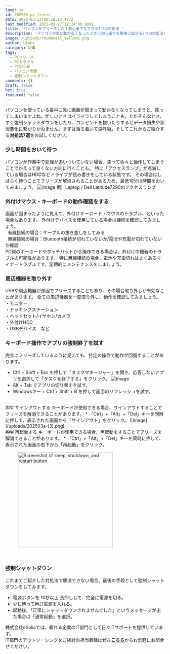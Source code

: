 ```yaml
---
lang: ja
id: 202503-pc-freeze
date: 2025-03-13T00:19:13.427Z
last_modified: 2025-03-27T17:24:00.000Z
title: 'パソコンがフリーズした！初心者でもできる7つの対処法 '
description: 'パソコンが急に動かなくなったときに初心者でも簡単に試せる7つの対処法をご紹介します。 '
image: /uploads/Thumbnail_Yellow1.png
author: Utano
category: 記事
tags:
  - PCフリーズ
  - PCトラブル
  - PC初心者
  - パソコン修理
  - 強制シャットダウン
comments: {}
draft: false
hot: true
featured: false
---
```

パソコンを使っている最中に急に画面が固まって動かなくなってしまうと、焦ってしまいますよね。忙しいときはイライラしてしまうことも。ただそんなとき、すぐ強制シャットダウンをしたり、コンセントを抜いたりするとデータ損失や状況悪化に繋がりかねません。まずは落ち着いて深呼吸。そしてこれからご紹介する**対処法7選**をお試しください。

<!--more-->

### 少し時間をおいて待つ 
パソコンが作業中で処理が追いついていない場合、焦って色々と操作してしまうことでかえって良くない方向に行くことも。 
特に「アクセスランプ」が点滅している場合はHDDなどドライブが読み書きをしている状態です。 
その場合はしばらく待つことでフリーズが解消されることがあるため、最低10分は時間をおいてみましょう。 
![Image](/uploads/202503a-(2).png)
例）Laptop / Dell Latitude7290のアクセスランプ
<br>
### 外付けマウス・キーボードの動作確認をする 
画面が固まったように見えて、外付けキーボード・マウスのトラブル、といった場合もあります。 
外付けデバイスを使用している場合は接続を確認してみましょう。<br>
&nbsp;&nbsp;有線接続の場合：ケーブルの抜き差しをしてみる<br>
&nbsp;&nbsp;無線接続の場合：Bluetooth接続が切れていないか/電池や充電が切れていないか確認<br>
PC側のキーボードやタッチパットから操作できる場合は、外付けの機器のトラブルの可能性があります。 
特に無線接続の場合、電池や充電切れはよくあるマイナートラブルです。定期的にメンテナンスをしましょう。 
<br>
### 周辺機器を取り外す 
USBや周辺機器が原因でフリーズすることもあり、その場合取り外しが有効なことがあります。 
全ての周辺機器を一度取り外し、動作を確認してみましょう。<br>
・モニター<br>
・ドッキングステーション<br>
・ヘッドセット/イヤホン/カメラ<br>
・外付けHDD<br>
・USBデバイス&emsp;など
<br>
### キーボード操作でアプリの強制終了を試す 
完全にフリーズしているように見えても、特定の操作で動作が回復することがあります。 
* Ctrl + Shift + Esc を押して「タスクマネージャー」を開き、応答しないアプリを選択して「タスクを終了する」をクリック。
![Image](/uploads/202503a-(1).png)
* Alt + Tab でアプリの切り替えを試す。 
* Windowsキー + Ctrl + Shift + B を押して画面のリフレッシュを試す。
<br>
### サインアウトする 
キーボードが使用できる場合、サインアウトすることでフリーズを解消できることがあります。
* 「Ctrl」+「Alt」+「Del」キーを同時に押して、表示された画面から「サインアウト」をクリック。
![Image](/uploads/202503a-(3).png)
<br>
### 再起動する 
キーボードが使用できる場合、再起動をすることでフリーズを解消できることがあります。 
* 「Ctrl」+「Alt」+「Del」キーを同時に押して、表示された画面の右下から「再起動」をクリック。
<figure class="flex flex-col justify-start items-left">
  <img alt="Screenshot of sleep, shutdown, and restart button" src="/uploads/202503a-(4).jpg" width="300px" transform-images="avif webp png jpeg 300@2">
</figure>
<br>

### 強制シャットダウン 
これまでご紹介した対処法で解消できない場合、最後の手段として強制シャットダウンをしてみます。 <br>
* 電源ボタンを 10秒以上 長押しして、完全に電源を切る。<br>
* 少し待って再び電源を入れる。<br>
* 起動後、「正常にシャットダウンされませんでした」というメッセージが出た場合は「通常起動」を選択。<br>
<p>株式会社eSoliaでは、頼れる企業のIT部門として日々ITサポートを提供しています。<br>
IT部門のアウトソーシングをご検討の担当者様はぜひ<b><u><a href="#">こちら</a></u></b>からお気軽にお問合せください。</p>

